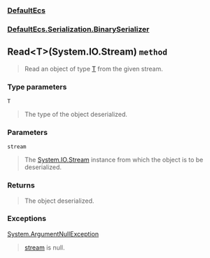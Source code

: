 ### [DefaultEcs](./DefaultEcs.md 'DefaultEcs')
### [DefaultEcs.Serialization.BinarySerializer](./DefaultEcs-Serialization-BinarySerializer.md 'DefaultEcs.Serialization.BinarySerializer')
## Read&lt;T&gt;(System.IO.Stream) `method`
>Read an object of type [T](#DefaultEcs-Serialization-BinarySerializer-Read-T-(System-IO-Stream)-T 'DefaultEcs.Serialization.BinarySerializer.Read&lt;T&gt;(System.IO.Stream).T') from the given stream.
### Type parameters

<a name='DefaultEcs-Serialization-BinarySerializer-Read-T-(System-IO-Stream)-T'></a>
`T`
>The type of the object deserialized.
### Parameters

<a name='DefaultEcs-Serialization-BinarySerializer-Read-T-(System-IO-Stream)-stream'></a>
`stream`
>The [System.IO.Stream](https://docs.microsoft.com/en-us/dotnet/api/System.IO.Stream 'System.IO.Stream') instance from which the object is to be deserialized.
### Returns
>The object deserialized.
### Exceptions

[System.ArgumentNullException](https://docs.microsoft.com/en-us/dotnet/api/System.ArgumentNullException 'System.ArgumentNullException')
>[stream](#DefaultEcs-Serialization-BinarySerializer-Read-T-(System-IO-Stream)-stream 'DefaultEcs.Serialization.BinarySerializer.Read&lt;T&gt;(System.IO.Stream).stream') is null.

